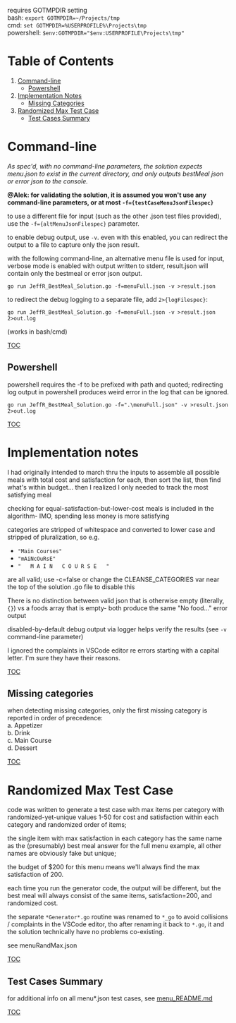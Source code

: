 requires GOTMPDIR setting  
bash: `export GOTMPDIR=~/Projects/tmp`  
cmd: `set GOTMPDIR=%USERPROFILE%\Projects\tmp`  
powershell: `$env:GOTMPDIR="$env:USERPROFILE\Projects\tmp"`

# Table of Contents
1. [Command-line](#command-line)
    * [Powershell](#powershell)
2. [Implementation Notes](#implementation-notes)
    * [Missing Categories](#missing-categories)
3. [Randomized Max Test Case](#randomized-max-test-case)
    * [Test Cases Summary](#test-cases-summary)
# Command-line
*As spec'd, with no command-line parameters, the solution expects menu.json to exist in the current directory, and only outputs bestMeal json or error json to the console.*

**@Alek: for validating the solution, it is assumed you won't use any command-line parameters, or at most `-f={testCaseMenuJsonFilespec}`**

to use a different file for input (such as the other .json test files provided), 
use the `-f={altMenuJsonFilespec}` parameter.

to enable debug output, use `-v`.  even with this enabled, you can redirect the output to a file to capture only the json result.

with the following command-line, an alternative menu file is used for input, verbose mode is enabled with output written to stderr, result.json will contain only the bestmeal or error json output.  

`go run JeffR_BestMeal_Solution.go -f=menuFull.json -v >result.json`  

to redirect the debug logging to a separate file, add `2>{logFilespec}`:  

`go run JeffR_BestMeal_Solution.go -f=menuFull.json -v >result.json 2>out.log`

(works in bash/cmd)

[TOC](#table-of-contents)

## Powershell

powershell requires the -f to be prefixed with path and quoted; redirecting log output in powershell produces weird error in the log that can be ignored.

`go run JeffR_BestMeal_Solution.go -f=".\menuFull.json" -v >result.json 2>out.log`

[TOC](#table-of-contents)

# Implementation notes
I had originally intended to march thru the inputs to assemble all possible meals with total cost and satisfaction for each, then sort the list, then find what's within budget... then I realized I only needed to track the most satisfying meal

checking for equal-satisfaction-but-lower-cost meals is included in the algorithm- IMO, spending less money is more satisfying

categories are stripped of whitespace and converted to lower case and stripped of pluralization, so e.g.

- `"Main Courses"`
- `"mAiNcOuRsE"`
- `"   M A I N   C O U R S E   "`  

are all valid; use -c=false or change the CLEANSE_CATEGORIES var near the top of the solution .go file to disable this

There is no distinction between valid json that is otherwise empty (literally, `{}`) vs a foods array that is empty- both produce the same "No food..." error output

disabled-by-default debug output via logger helps verify the results (see `-v` command-line parameter)

I ignored the complaints in VSCode editor re errors starting with a capital letter. I'm sure they have their reasons.

[TOC](#table-of-contents)

## Missing categories
when detecting missing categories, only the first missing category is reported in order of precedence:  
a. Appetizer  
b. Drink  
c. Main Course  
d. Dessert  

[TOC](#table-of-contents)

# Randomized Max Test Case
code was written to generate a test case with max items per category with randomized-yet-unique values 1-50 for cost and satisfaction within each category and randomized order of items; 

the single item with max satisfaction in each category has the same name as the (presumably) best meal 
answer for the full menu example, all other names are obviously fake but unique;

the budget of $200 for this menu means we'll always find the max satisfaction of 200.

each time you run the generator code, the output will be different, but the best meal will always 
consist of the same items, satisfaction=200, and randomized cost.

the separate `*Generator*.go` routine was renamed to `*_go` to avoid collisions / complaints in the VSCode editor, tho after renaming it back to `*.go`, it and the solution technically have no problems co-existing.

see menuRandMax.json

[TOC](#table-of-contents)

## Test Cases Summary
for additional info on all menu*.json test cases, see [menu_README.md](menu_README.md)

[TOC](#table-of-contents)
